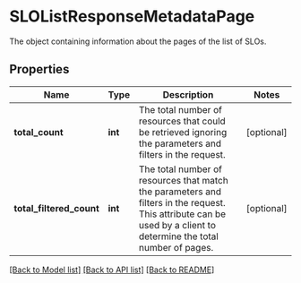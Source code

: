 # SLOListResponseMetadataPage

The object containing information about the pages of the list of SLOs.

## Properties

| Name                     | Type    | Description                                                                                                                                                        | Notes      |
| ------------------------ | ------- | ------------------------------------------------------------------------------------------------------------------------------------------------------------------ | ---------- |
| **total_count**          | **int** | The total number of resources that could be retrieved ignoring the parameters and filters in the request.                                                          | [optional] |
| **total_filtered_count** | **int** | The total number of resources that match the parameters and filters in the request. This attribute can be used by a client to determine the total number of pages. | [optional] |

[[Back to Model list]](README.md#documentation-for-models) [[Back to API list]](README.md#documentation-for-api-endpoints) [[Back to README]](README.md)
